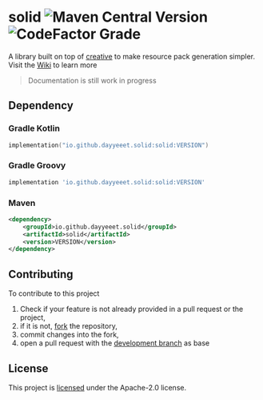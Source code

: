 # solid ![Maven Central Version](https://img.shields.io/maven-central/v/io.github.dayyeeet.solid/solid?style=flat) ![CodeFactor Grade](https://img.shields.io/codefactor/grade/github/dayyeeet/solid?style=flat)
A library built on top of [creative](https://) to make resource pack generation simpler.
Visit the [Wiki]() to learn more

> Documentation is still work in progress

## Dependency

### Gradle Kotlin
```kt
implementation("io.github.dayyeeet.solid:solid:VERSION")
```
### Gradle Groovy
```groovy
implementation 'io.github.dayyeeet.solid:solid:VERSION'
```

### Maven
```xml
<dependency>
    <groupId>io.github.dayyeeet.solid</groupId>
    <artifactId>solid</artifactId>
    <version>VERSION</version>
</dependency>
```

## Contributing
To contribute to this project
1. Check if your feature is not already provided in a pull request or the project,
2. if it is not, [fork](https://github.com/dayyeeet/solid/fork) the repository,
3. commit changes into the fork,
4. open a pull request with the [development branch](https://github.com/dayyeeet/solid/tree/development) as base

## License
This project is [licensed](LICENSE) under the Apache-2.0 license.